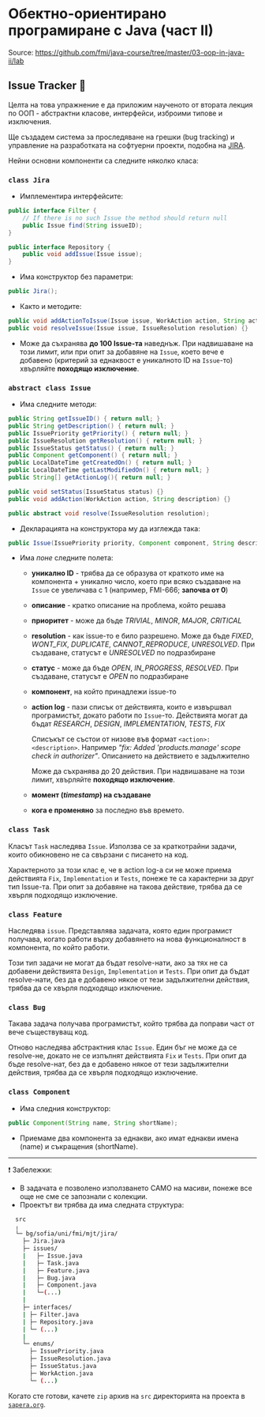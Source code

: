 # Обектно-ориентирано програмиране с Java (част II)
Source: https://github.com/fmi/java-course/tree/master/03-oop-in-java-ii/lab
## Issue Tracker :bug:

Целта на това упражнение е да приложим наученото от втората лекция по ООП - абстрактни класове, интерфейси, изброими типове и изключения.

Ще създадем система за проследяване на грешки (bug tracking) и управление на разработката на софтуерни проекти, подобна на [JIRA](https://www.atlassian.com/software/jira).

Нейни основни компоненти са следните няколко класа:

### `class Jira`

- Имплементира интерфейсите:

```java
public interface Filter {
    // If there is no such Issue the method should return null
    public Issue find(String issueID);
}

public interface Repository {
    public void addIssue(Issue issue);
}
```

- Има конструктор без параметри:

```java
public Jira();
```
- Както и методите:

```java
public void addActionToIssue(Issue issue, WorkAction action, String actionDescription) {}
public void resolveIssue(Issue issue, IssueResolution resolution) {}
```

- Може да съхранява **до 100 Issue-та** наведнъж. При надвишаване на този лимит, или при опит за добавяне на `Issue`, което вече е добавено (критерий за еднаквост е уникалното ID на `Issue`-то) хвърляйте **походящо изключение**.

### `abstract class Issue`

- Има следните методи:

```java
public String getIssueID() { return null; }
public String getDescription() { return null; }
public IssuePriority getPriority() { return null; }
public IssueResolution getResolution() { return null; }
public IssueStatus getStatus() { return null; }
public Component getComponent() { return null; }
public LocalDateTime getCreatedOn() { return null; }
public LocalDateTime getLastModifiedOn() { return null; }
public String[] getActionLog(){ return null; }

public void setStatus(IssueStatus status) {}
public void addAction(WorkAction action, String description) {}

public abstract void resolve(IssueResolution resolution);
  ```

- Декларацията на конструктора му да изглежда така:

```java
public Issue(IssuePriority priority, Component component, String description) {}
```

- Има *поне* следните полета:
  * **уникално ID** - трябва да се образува от краткото име на компонента + уникално число, което при всяко създаване на `Issue` се увеличава с 1 (например, FMI-666; **започва от 0**)
  * **описание** - кратко описание на проблема, който решава
  * **приоритет** - може да бъде *TRIVIAL*, *MINOR*, *MAJOR*, *CRITICAL*
  * **resolution** - как issue-то е било разрешено. Може да бъде *FIXED*, *WONT_FIX*, *DUPLICATE*, *CANNOT_REPRODUCE*, *UNRESOLVED*. При създаване, статусът е *UNRESOLVED* по подразбиране
  * **статус** - може да бъде *OPEN*, *IN_PROGRESS*, *RESOLVED*. При създаване, статусът е *OPEN* по подразбиране
  * **компонент**, на който принадлежи issue-то
  * **action log** - пази списък от действията, които е извършвал програмистът, докато работи по `Issue`-то. Действията могат да бъдат *RESEARCH*, *DESIGN*, *IMPLEMENTATION*, *TESTS*, *FIX*

    Списъкът се състои от низове във формат `<action>: <description>`. Например *"fix: Added 'products.manage' scope check in authorizer"*. Описанието на действието е задължително

    Може да съхранява до 20 действия. При надвишаване на този лимит, хвърляйте **походящо изключение**.
  * **момент (*timestamp*) на създаване**
  * **кога е променяно** за последно във времето.

### `class Task`

Класът `Task` наследява `Issue`. Използва се за краткотрайни задачи, които обикновено не са свързани с писането на код.

Характерното за този клас е, че в action log-a си не може приема действията `Fix`, `Implementation` и `Tests`, понеже те са характерни за друг тип Issue-та. При опит за добавяне на такова действие, трябва да се хвърля подходящо изключение.

### `class Feature`

Наследява `issue`. Представлява задачата, която един програмист получава, когато работи върху добавянето на нова функционалност в компонента, по който работи.

Този тип задачи не могат да бъдат resolve-нати, ако за тях не са добавени действията `Design`, `Implementation` и `Tests`. При опит да бъдат resolve-нати, без да е добавено някое от тези задължителни действия, трябва да се хвърля подходящо изключение.

### `class Bug`

Такава задача получава програмистът, който трябва да поправи част от вече съществуващ код.

Отново наследява абстрактния клас `Issue`. Един бъг не може да се resolve-не, докато не се изпълнят действията `Fix` и `Tests`. При опит да бъде resolve-нат, без да е добавено някое от тези задължителни действия, трябва да се хвърля подходящо изключение.

### `class Component`

- Има следния конструктор:

```java
public Component(String name, String shortName);
```

- Приемаме два компонента за еднакви, ако имат еднакви имена (name) и съкращения (shortName).

-------------------------------------
:heavy_exclamation_mark: Забележки:

- В задачата е позволено използването САМО на масиви, понеже все още не сме се запознали с колекции.
- Проектът ви трябва да има следната структура:

```bash
  src
  ╷
  └─ bg/sofia/uni/fmi/mjt/jira/
    ├─ Jira.java
    ├─ issues/
    |   ├─ Issue.java
    |   ├─ Task.java
    |   ├─ Feature.java
    |   ├─ Bug.java
    |   ├─ Component.java
    |   └─(...)
    |
    ├─ interfaces/
    | ├─ Filter.java
    | ├─ Repository.java
    | └─ (...)
    |
    └─ enums/
      ├─ IssuePriority.java
      ├─ IssueResolution.java
      ├─ IssueStatus.java
      ├─ WorkAction.java
      └─ (...)
  ```

Когато сте готови, качете `zip` архив на `src` директорията на проекта в [`sapera.org`](sapera.org).
